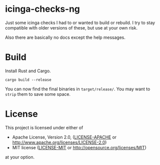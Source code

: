 # icinga-checks-ng

Just some icinga checks I had to or wanted to build or rebuild. I try to
stay compatible with older versions of these, but use at your own risk.

Also there are basically no docs except the help messages.

# Build

Install Rust and Cargo.

    cargo build --release

You can now find the final binaries in `target/release/`. You may want to
`strip` them to save some space.

# License

This project is licensed under either of

* Apache License, Version 2.0, ([LICENSE-APACHE](LICENSE-APACHE) or
  http://www.apache.org/licenses/LICENSE-2.0)
* MIT license ([LICENSE-MIT](LICENSE-MIT) or
  http://opensource.org/licenses/MIT)

at your option.
